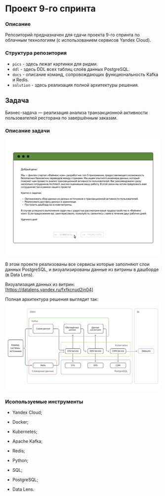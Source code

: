 # Проект 9-го спринта

### Описание
Репозиторий предназначен для сдачи проекта 9-го спринта по облачным технологиям (с использованием сервисов Yandex Cloud).

### Структура репозитория
- `pics` - здесь лежат картинки для ридми.
- `ddl` - здесь DDL всех таблиц слоёв данных PostgreSQL.
- `docs` - описание команд, сопровождающих функциональность Kafka и Redis.
- `solution` - здесь реализация полной архитектуры решения. 

## Задача
Бизнес-задача — реализация анализа транзакционной активности пользователей ресторана по завершённым заказам.

### Описание задачи
![image](pics/1.png)

В этом проекте реализованы все сервисы которые заполняют слои данных PostgreSQL, и визуализированы данные из витрины в дашборде (в Data Lens).

Визуализация данных из витрин:
[https://datalens.yandex.ru/fxfkcnud2jn04]

Полная архитектура решения выглядит так:
![image](pics/2.png)

### Исопользуемые инструменты

- Yandex Cloud;
  
- Docker;
  
- Kubernetes;
  
- Apache Kafka;
  
- Redis;
  
- Python;

- SQL;
  
- PostgreSQL;

- Data Lens.
  
